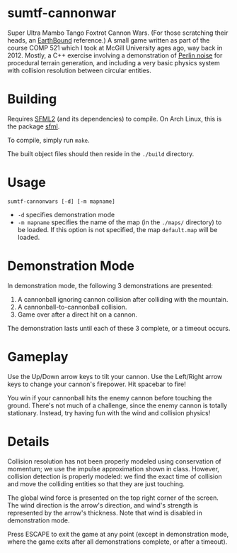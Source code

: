 # sumtf-cannonwar

Super Ultra Mambo Tango Foxtrot Cannon Wars. (For those scratching
their heads, an [EarthBound](https://en.wikipedia.org/wiki/EarthBound)
reference.) A small game written as part of the course COMP 521 which
I took at McGill University ages ago, way back in 2012. Mostly, a C++
exercise involving a demonstration of [Perlin
noise](https://en.wikipedia.org/wiki/Perlin_noise) for procedural
terrain generation, and including a very basic physics system with
collision resolution between circular entities.

# Building

Requires [SFML2](https://www.sfml-dev.org/) (and its dependencies) to
compile. On Arch Linux, this is the package
[sfml](https://www.archlinux.org/packages/community/x86_64/sfml/).

To compile, simply run `make`.

The built object files should then reside in the `./build` directory.

# Usage

~~~
sumtf-cannonwars [-d] [-m mapname]
~~~

* `-d` specifies demonstration mode
* `-m mapname` specifies the name of the map (in the `./maps/` directory) to be loaded. If this option is not specified, the map `default.map` will be loaded.

# Demonstration Mode
In demonstration mode, the following 3 demonstrations are presented:
1. A cannonball ignoring cannon collision after colliding with the mountain.
1. A cannonball-to-cannonball collision.
1. Game over after a direct hit on a cannon.

The demonstration lasts until each of these 3 complete, or a timeout occurs.

# Gameplay

Use the Up/Down arrow keys to tilt your cannon. Use the Left/Right
arrow keys to change your cannon's firepower. Hit spacebar to fire!

You win if your cannonball hits the enemy cannon before touching the
ground. There's not much of a challenge, since the enemy cannon is
totally stationary. Instead, try having fun with the wind and
collision physics!

# Details

Collision resolution has not been properly modeled using conservation
of momentum; we use the impulse approximation shown in class. However,
collision detection is properly modeled: we find the exact time of
collision and move the colliding entities so that they are just
touching.

The global wind force is presented on the top right corner of the
screen. The wind direction is the arrow's direction, and wind's
strength is represented by the arrow's thickness. Note that wind is
disabled in demonstration mode.

Press ESCAPE to exit the game at any point (except in demonstration
mode, where the game exits after all demonstrations complete, or after
a timeout).
